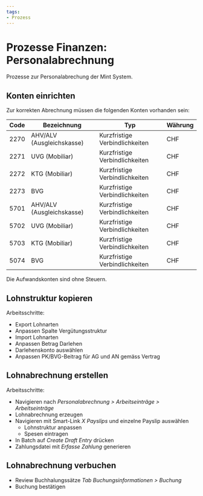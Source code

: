 ```yaml
---
tags:
- Prozess
---
```

# Prozesse Finanzen: Personalabrechnung
Prozesse zur Personalabrechung der Mint System.

## Konten einrichten

Zur korrekten Abrechnung müssen die folgenden Konten vorhanden sein:

| Code | Bezeichnung               | Typ                               | Währung    |
| ---- | ------------------------- | ------------------------------ | --- |
| 2270 | AHV/ALV (Ausgleichskasse) | Kurzfristige Verbindlichkeiten | CHF |
| 2271 | UVG (Mobiliar)            | Kurzfristige Verbindlichkeiten | CHF |
| 2272 | KTG (Mobiliar)            | Kurzfristige Verbindlichkeiten | CHF |
| 2273 | BVG                       | Kurzfristige Verbindlichkeiten | CHF |
| 5701 | AHV/ALV (Ausgleichskasse) | Kurzfristige Verbindlichkeiten | CHF |
| 5702 | UVG (Mobiliar)            | Kurzfristige Verbindlichkeiten | CHF |
| 5703 | KTG (Mobiliar)            | Kurzfristige Verbindlichkeiten | CHF |
| 5074 | BVG                       | Kurzfristige Verbindlichkeiten | CHF |

Die Aufwandskonten sind ohne Steuern.

## Lohnstruktur kopieren

Arbeitsschritte:
* Export Lohnarten
* Anpassen Spalte Vergütungsstruktur
* Import Lohnarten
* Anpassen Betrag Darlehen
* Darlehenskonto auswählen
* Anpassen PK/BVG-Beitrag für AG und AN gemäss Vertrag

## Lohnabrechnung erstellen

Arbeitsschritte:
* Navigieren nach *Personalabrechnung  > Arbeitseinträge > Arbeitseinträge*
* Lohnabrechnung erzeugen
* Navigieren mit Smart-Link *X Payslips* und einzelne Payslip auswählen
	* Lohnstruktur anpassen
	* Spesen eintragen
* In Batch auf *Create Draft Entry* drücken
* Zahlungsdatei mit *Erfasse Zahlung* generieren

## Lohnabrechnung verbuchen

* Review Buchhalungssätze *Tab Buchungsinformationen > Buchung*
* Buchung bestätigen
